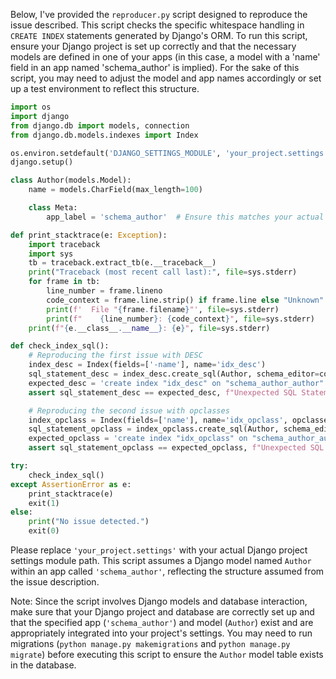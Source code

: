 Below, I've provided the `reproducer.py` script designed to reproduce the issue described. This script checks the specific whitespace handling in `CREATE INDEX` statements generated by Django's ORM. To run this script, ensure your Django project is set up correctly and that the necessary models are defined in one of your apps (in this case, a model with a 'name' field in an app named 'schema_author' is implied). For the sake of this script, you may need to adjust the model and app names accordingly or set up a test environment to reflect this structure.

```python
import os
import django
from django.db import models, connection
from django.db.models.indexes import Index

os.environ.setdefault('DJANGO_SETTINGS_MODULE', 'your_project.settings')
django.setup()

class Author(models.Model):
    name = models.CharField(max_length=100)

    class Meta:
        app_label = 'schema_author'  # Ensure this matches your actual app name

def print_stacktrace(e: Exception):
    import traceback
    import sys
    tb = traceback.extract_tb(e.__traceback__)
    print("Traceback (most recent call last):", file=sys.stderr)
    for frame in tb:
        line_number = frame.lineno
        code_context = frame.line.strip() if frame.line else "Unknown"
        print(f'  File "{frame.filename}"', file=sys.stderr)
        print(f"    {line_number}: {code_context}", file=sys.stderr)
    print(f"{e.__class__.__name__}: {e}", file=sys.stderr)

def check_index_sql():
    # Reproducing the first issue with DESC
    index_desc = Index(fields=['-name'], name='idx_desc')
    sql_statement_desc = index_desc.create_sql(Author, schema_editor=connection.schema_editor()).lower()
    expected_desc = 'create index "idx_desc" on "schema_author_author" ("name" desc)'
    assert sql_statement_desc == expected_desc, f"Unexpected SQL Statement: {sql_statement_desc}"

    # Reproducing the second issue with opclasses
    index_opclass = Index(fields=['name'], name='idx_opclass', opclasses=['text_pattern_ops'])
    sql_statement_opclass = index_opclass.create_sql(Author, schema_editor=connection.schema_editor()).lower()
    expected_opclass = 'create index "idx_opclass" on "schema_author_author" ("name" text_pattern_ops)'
    assert sql_statement_opclass == expected_opclass, f"Unexpected SQL Statement: {sql_statement_opclass}"

try:
    check_index_sql()
except AssertionError as e:
    print_stacktrace(e)
    exit(1)
else:
    print("No issue detected.")
    exit(0)
```

Please replace `'your_project.settings'` with your actual Django project settings module path. This script assumes a Django model named `Author` within an app called `'schema_author'`, reflecting the structure assumed from the issue description.

Note: Since the script involves Django models and database interaction, make sure that your Django project and database are correctly set up and that the specified app (`'schema_author'`) and model (`Author`) exist and are appropriately integrated into your project's settings. You may need to run migrations (`python manage.py makemigrations` and `python manage.py migrate`) before executing this script to ensure the `Author` model table exists in the database.